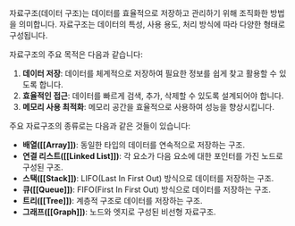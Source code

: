 자료구조(데이터 구조)는 데이터를 효율적으로 저장하고 관리하기 위해 조직화한 방법을 의미합니다. 자료구조는 데이터의 특성, 사용 용도, 처리 방식에 따라 다양한 형태로 구성됩니다. 

자료구조의 주요 목적은 다음과 같습니다:

1. **데이터 저장**: 데이터를 체계적으로 저장하여 필요한 정보를 쉽게 찾고 활용할 수 있도록 합니다.
2. **효율적인 접근**: 데이터를 빠르게 검색, 추가, 삭제할 수 있도록 설계되어야 합니다.
3. **메모리 사용 최적화**: 메모리 공간을 효율적으로 사용하여 성능을 향상시킵니다.

주요 자료구조의 종류로는 다음과 같은 것들이 있습니다:

- **배열([[Array]])**: 동일한 타입의 데이터를 연속적으로 저장하는 구조.
- **연결 리스트([[Linked List]])**: 각 요소가 다음 요소에 대한 포인터를 가진 노드로 구성된 구조.
- **스택([[Stack]])**: LIFO(Last In First Out) 방식으로 데이터를 저장하는 구조.
- **큐([[Queue]])**: FIFO(First In First Out) 방식으로 데이터를 저장하는 구조.
- **트리([[Tree]])**: 계층적 구조로 데이터를 저장하는 구조.
- **그래프([[Graph]])**: 노드와 엣지로 구성된 비선형 자료구조.